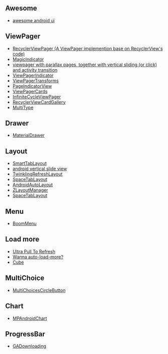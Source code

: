 
Awesome
---
- [awesome android ui](https://github.com/wasabeef/awesome-android-ui)

ViewPager
---
- [RecyclerViewPager (A ViewPager implemention base on RecyclerView's code)](https://github.com/lsjwzh/RecyclerViewPager)
- [MagicIndicator](https://github.com/hackware1993/MagicIndicator)
- [viewpager with parallax pages, together with vertical sliding (or click) and activity transition](https://github.com/xmuSistone/android-page-transition)
- [ViewPagerIndicator](https://github.com/LuckyJayce/ViewPagerIndicator)
- [ViewPagerTransforms](https://github.com/ToxicBakery/ViewPagerTransforms)
- [PageIndicatorView](https://github.com/romandanylyk/PageIndicatorView)
- [ViewPagerCards](https://github.com/rubensousa/ViewPagerCards)
- [InfiniteCycleViewPager](https://github.com/DevLight-Mobile-Agency/InfiniteCycleViewPager)
- [RecyclerViewCardGallery](https://github.com/huazhiyuan2008/RecyclerViewCardGallery)
- [MultiType](https://github.com/drakeet/MultiType)

Drawer
---
- [MaterialDrawer](https://github.com/mikepenz/MaterialDrawer)

Layout
---
- [SmartTabLayout](https://github.com/ogaclejapan/SmartTabLayout)
- [android vertical slide view](https://github.com/xmuSistone/android-vertical-slide-view)
- [TwinklingRefreshLayout](https://github.com/lcodecorex/TwinklingRefreshLayout)
- [SpaceTabLayout](https://github.com/thelong1EU/SpaceTabLayout)
- [AndroidAutoLayout](https://github.com/hongyangAndroid/AndroidAutoLayout)
- [ZLayoutManager](https://github.com/mcxtzhang/ZLayoutManager)
- [SpaceTabLayout](https://github.com/thelong1EU/SpaceTabLayout)

Menu
---
- [BoomMenu](https://github.com/Nightonke/BoomMenu)

Load more
---
- [Ultra Pull To Refresh](https://github.com/liaohuqiu/android-Ultra-Pull-To-Refresh)
- [Wanna auto-load-more?](https://github.com/liaohuqiu/android-cube-app)
- [Cube](https://github.com/liaohuqiu/cube-sdk)

MultiChoice
---
- [MultiChoicesCircleButton](https://github.com/gjiazhe/MultiChoicesCircleButton)

Chart
---
- [MPAndroidChart](https://github.com/PhilJay/MPAndroidChart)

ProgressBar
---
- [GADownloading](https://github.com/Ajian-studio/GADownloading)

